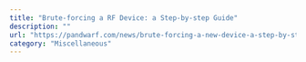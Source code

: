 ```yaml
---
title: "Brute-forcing a RF Device: a Step-by-step Guide"
description: ""
url: "https://pandwarf.com/news/brute-forcing-a-new-device-a-step-by-step-guide/"
category: "Miscellaneous"
---
```

